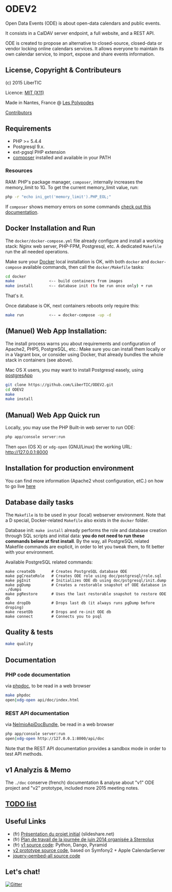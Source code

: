# ODEV2

Open Data Events (ODE) is about open-data calendars and public events.

It consists in a CalDAV server endpoint, a full website, and a REST API.

ODE is created to propose an alternative to closed-source, closed-data or vendor locking online calendars services. It allows everyone to maintain its own calendar service, to import, expose and share events information.

## License, Copyright & Contributeurs

(c) 2015 LiberTIC

Licence: [MIT (X11)](http://en.wikipedia.org/wiki/MIT_License)

Made in Nantes, France @ [Les Polypodes](http://lespolypodes.com)

[Contributors](https://github.com/LiberTIC/ODEV2/graphs/contributors)

## Requirements

- PHP >= 5.4.4
- Postgresql 9.x.
- ext-pgsql PHP extension
- [composer](https://getcomposer.org/doc/00-intro.md#globally) installed and available in your PATH

### Resources

RAM: PHP's package manager, `composer`, internally increases the memory_limit to 1G. To get the current memory_limit value, run:

```bash
php -r "echo ini_get('memory_limit').PHP_EOL;"
```

If `composer` shows memory errors on some commands [check out this documentation](https://getcomposer.org/doc/articles/troubleshooting.md#memory-limit-errors).

## Docker Installation and Run

The `docker/docker-compose.yml` file already configure and install a working stack: Nginx web server, PHP-FPM, Postgresql, etc. A dedicated `Makefile` run the all needed operations. 

Make sure your [Docker](https://www.docker.com) local installation is OK, with both `docker` and `docker-compose` available commands, then call the `docker/Makefile` tasks:

```bash
cd docker
make               <-- build containers from images
make install       <-- database init (to be run once only) + run
```

That's it.

Once database is OK, next containers reboots only require this:

```bash
make run           <-- = docker-compose -up -d
```

## (Manuel) Web App Installation:

The install process warns you about requirements and configuration of Apache2, PHP5, PostgreSQL, etc.: Make sure you can install them locally or in a Vagrant box, or consider using Docker, that already bundles the whole stack in containers (see above). 

Mac OS X users, you may want to install Postgresql easely, using [postgresApp](http://postgresapp.com/)

```bash
git clone https://github.com/LiberTIC/ODEV2.git
cd ODEV2
make
make install
```

## (Manual) Web App Quick run

Locally, you may use the PHP Built-in web server to run ODE:

```bash
php app/console server:run
```

Then `open` (OS X) or `xdg-open` (GNU/Linux) the working URL: http://127.0.0.1:8000

## Installation for production environment

You can find more information (Apache2 vhost configuration, etC.) on how to go live [here](doc/GoingLive.md)

## Database daily tasks

The `Makefile` is to be used in your (local) webserver environment. Note that a D special, Docker-related `Makefile` also exists in the `docker` folder. 

Database init: `make install` already performs the role and database creation through SQL scripts and initial data: __you do not need to run these commands below at first install__. By the way, all PostgreSQL related Makefile commands are explicit, in order to let you tweak them, to fit better with your environment.

Available PostgreSQL related commands:

```
make createDb       # Creates PostgreSQL database ODE
make pgCreateRole   # Creates ODE role using doc/postgresql/role.sql
make pgInit         # Initializes ODE db using doc/pstgresql/init.dump
make pgDump         # Creates a restorable snapshot of ODE database in ./dumps
make pgRestore      # Uses the last restorable snapshot to restore ODE db
make dropDb         # Drops last db (it always runs pgDump before droping)
make resetDb        # Drops and re-init ODE db
make connect        # Connects you to psql 
```

## Quality & tests

```bash
make quality
```

## Documentation

### PHP code documentation

via [phpdoc](http://phpdoc.org/), to be read in a web browser

```bash
make phpdoc
open|xdg-open api/doc/index.html
```

### REST API documentation 

via [NelmioApiDocBundle](https://github.com/nelmio/NelmioApiDocBundle),  be read in a web browser

```bash
php app/console server:run
open|xdg-open http://127.0.0.1:8000/api/doc
```

Note that the REST API documentation provides a sandbox mode in order to test API methods.

## v1 Analyzis & Memo

The `./doc` conserve (french) documentation & analyse about "v1" ODE project and "v2" prototype, included more 2015 meeting notes. 

## [TODO list](doc/TODO_list.md)

## Useful Links

- (fr) [Présentation du projet initial](http://fr.slideshare.net/libertic/lancement-projet-ode-culture) (slideshare.net)
- (fr) [Plan de travail de la journée de juin 2014 organisée à Stereolux](http://www.stereolux.org/labo-arts-techs/ouverture-des-donnees-evenementielles-lancement-officiel-du-site-10-06-2014)
- (fr) [v1 source code](https://github.com/LiberTIC/ODE): Python, Dango, Pyramid
- [v2 prototype source code](https://github.com/polypodes/CalDAVClientPrototype), based on Symfony2 + Apple CalendarServer
- [jquery-oembed-all source code](https://github.com/nfl/jquery-oembed-all)

## Let's chat!

[![Gitter](https://badges.gitter.im/Join%20Chat.svg)](https://gitter.im/LiberTIC/ODEV2?utm_source=badge&utm_medium=badge&utm_campaign=pr-badge&utm_content=badge)

